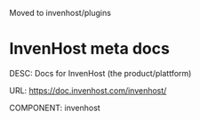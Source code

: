 Moved to invenhost/plugins

# InvenHost meta docs

DESC:  Docs for InvenHost (the product/plattform)

URL: https://doc.invenhost.com/invenhost/

COMPONENT: invenhost
